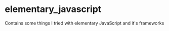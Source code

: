 # elementary_javascript

Contains some things I tried with elementary JavaScript and it's frameworks
